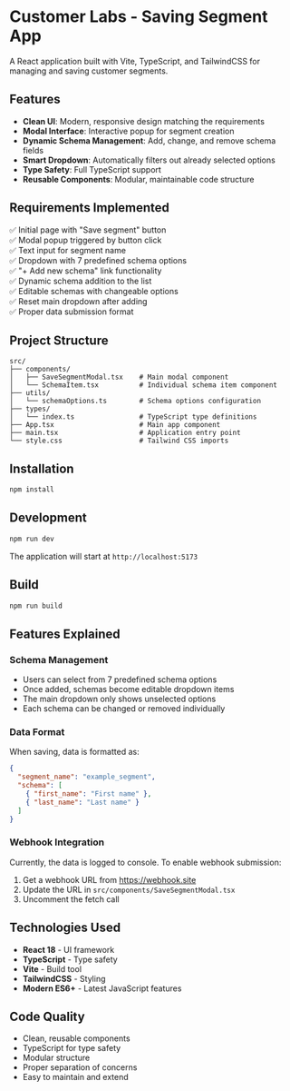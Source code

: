 # Customer Labs - Saving Segment App

A React application built with Vite, TypeScript, and TailwindCSS for managing and saving customer segments.

## Features

- **Clean UI**: Modern, responsive design matching the requirements
- **Modal Interface**: Interactive popup for segment creation
- **Dynamic Schema Management**: Add, change, and remove schema fields
- **Smart Dropdown**: Automatically filters out already selected options
- **Type Safety**: Full TypeScript support
- **Reusable Components**: Modular, maintainable code structure

## Requirements Implemented

✅ Initial page with "Save segment" button  
✅ Modal popup triggered by button click  
✅ Text input for segment name  
✅ Dropdown with 7 predefined schema options  
✅ "+ Add new schema" link functionality  
✅ Dynamic schema addition to the list  
✅ Editable schemas with changeable options  
✅ Reset main dropdown after adding  
✅ Proper data submission format  

## Project Structure

```
src/
├── components/
│   ├── SaveSegmentModal.tsx    # Main modal component
│   └── SchemaItem.tsx          # Individual schema item component
├── utils/
│   └── schemaOptions.ts        # Schema options configuration
├── types/
│   └── index.ts                # TypeScript type definitions
├── App.tsx                     # Main app component
├── main.tsx                    # Application entry point
└── style.css                   # Tailwind CSS imports
```

## Installation

```bash
npm install
```

## Development

```bash
npm run dev
```

The application will start at `http://localhost:5173`

## Build

```bash
npm run build
```

## Features Explained

### Schema Management
- Users can select from 7 predefined schema options
- Once added, schemas become editable dropdown items
- The main dropdown only shows unselected options
- Each schema can be changed or removed individually

### Data Format
When saving, data is formatted as:
```json
{
  "segment_name": "example_segment",
  "schema": [
    { "first_name": "First name" },
    { "last_name": "Last name" }
  ]
}
```

### Webhook Integration
Currently, the data is logged to console. To enable webhook submission:
1. Get a webhook URL from https://webhook.site
2. Update the URL in `src/components/SaveSegmentModal.tsx`
3. Uncomment the fetch call

## Technologies Used

- **React 18** - UI framework
- **TypeScript** - Type safety
- **Vite** - Build tool
- **TailwindCSS** - Styling
- **Modern ES6+** - Latest JavaScript features

## Code Quality

- Clean, reusable components
- TypeScript for type safety
- Modular structure
- Proper separation of concerns
- Easy to maintain and extend

